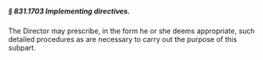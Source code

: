 ##### § 831.1703 Implementing directives. #####

The Director may prescribe, in the form he or she deems appropriate, such detailed procedures as are necessary to carry out the purpose of this subpart.